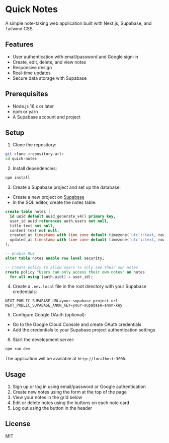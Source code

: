 # Quick Notes

A simple note-taking web application built with Next.js, Supabase, and Tailwind CSS.

## Features

- User authentication with email/password and Google sign-in
- Create, edit, delete, and view notes
- Responsive design
- Real-time updates
- Secure data storage with Supabase

## Prerequisites

- Node.js 16.x or later
- npm or yarn
- A Supabase account and project

## Setup

1. Clone the repository:
```bash
git clone <repository-url>
cd quick-notes
```

2. Install dependencies:
```bash
npm install
```

3. Create a Supabase project and set up the database:

- Create a new project on [Supabase](https://supabase.com)
- In the SQL editor, create the notes table:

```sql
create table notes (
  id uuid default uuid_generate_v4() primary key,
  user_id uuid references auth.users not null,
  title text not null,
  content text not null,
  created_at timestamp with time zone default timezone('utc'::text, now()) not null,
  updated_at timestamp with time zone default timezone('utc'::text, now()) not null
);

-- Enable RLS
alter table notes enable row level security;

-- Create policy to allow users to only see their own notes
create policy "Users can only access their own notes" on notes
  for all using (auth.uid() = user_id);
```

4. Create a `.env.local` file in the root directory with your Supabase credentials:

```
NEXT_PUBLIC_SUPABASE_URL=your-supabase-project-url
NEXT_PUBLIC_SUPABASE_ANON_KEY=your-supabase-anon-key
```

5. Configure Google OAuth (optional):
- Go to the Google Cloud Console and create OAuth credentials
- Add the credentials to your Supabase project authentication settings

6. Start the development server:
```bash
npm run dev
```

The application will be available at `http://localhost:3000`.

## Usage

1. Sign up or log in using email/password or Google authentication
2. Create new notes using the form at the top of the page
3. View your notes in the grid below
4. Edit or delete notes using the buttons on each note card
5. Log out using the button in the header

## License

MIT
